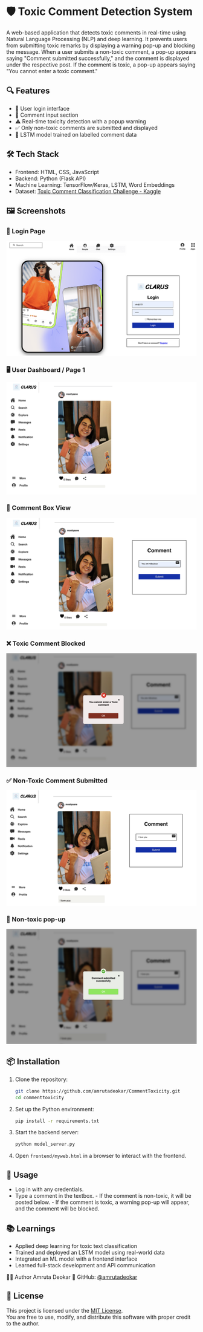 # 🛡️ Toxic Comment Detection System

A web-based application that detects toxic comments in real-time using Natural Language Processing (NLP) and deep learning. It prevents users from submitting toxic remarks by displaying a warning pop-up and blocking the message. When a user submits a non-toxic comment, a pop-up appears saying "Comment submitted successfully," and the comment is displayed under the respective post. If the comment is toxic, a pop-up appears saying "You cannot enter a toxic comment."

## 🔍 Features

- 🔐 User login interface  
- 💬 Comment input section  
- ⚠️ Real-time toxicity detection with a popup warning  
- ✅ Only non-toxic comments are submitted and displayed  
- 🤖 LSTM model trained on labelled comment data  

## 🛠️ Tech Stack

- Frontend: HTML, CSS, JavaScript  
- Backend: Python (Flask API)  
- Machine Learning: TensorFlow/Keras, LSTM, Word Embeddings  
- Dataset: [Toxic Comment Classification Challenge - Kaggle](https://www.kaggle.com/c/jigsaw-toxic-comment-classification-challenge)

## 🖼️ Screenshots

### 🔐 Login Page
![Login Page](https://github.com/amrutadeokar/CommentToxicity/blob/main/Project%20Photos/login.jpg)

### 🖥️ User Dashboard / Page 1
![Page 1](https://github.com/amrutadeokar/CommentToxicity/blob/main/Project%20Photos/page1.jpg)

### 💬 Comment Box View
![Page 2](https://github.com/amrutadeokar/CommentToxicity/blob/main/Project%20Photos/page2.jpg)

### ❌ Toxic Comment Blocked 
![Page 3](https://github.com/amrutadeokar/CommentToxicity/blob/main/Project%20Photos/page3.jpg)

### ✅ Non-Toxic Comment Submitted
![Page 4](https://github.com/amrutadeokar/CommentToxicity/blob/main/Project%20Photos/page4.jpg)

### 📄 Non-toxic pop-up
![Page 5](https://github.com/amrutadeokar/CommentToxicity/blob/main/Project%20Photos/page5.jpg)


## 📦 Installation

1. Clone the repository:
   ```bash
   git clone https://github.com/amrutadeokar/CommentToxicity.git
   cd commenttoxicity

2. Set up the Python environment:
   ```bash
   pip install -r requirements.txt
   
3. Start the backend server:
   ```bash
   python model_server.py

4. Open `frontend/myweb.html` in a browser to interact with the frontend.

## 🚀 Usage
- Log in with any credentials.
- Type a comment in the textbox.
       - If the comment is non-toxic, it will be posted below.
       - If the comment is toxic, a warning pop-up will appear, and the comment will be blocked.

## 📚 Learnings
- Applied deep learning for toxic text classification
- Trained and deployed an LSTM model using real-world data
- Integrated an ML model with a frontend interface
- Learned full-stack development and API communication

 🙋‍♀️ Author
Amruta Deokar
🔗 GitHub: [@amrutadeokar](https://github.com/amrutadeokar)

## 📝 License

This project is licensed under the [MIT License](./LICENSE).  
You are free to use, modify, and distribute this software with proper credit to the author.

